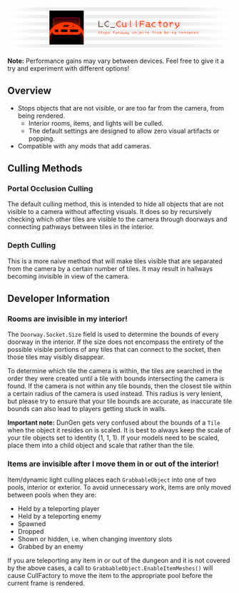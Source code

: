![Banner](https://raw.githubusercontent.com/2394425147/LC_CullFactory/master/CullFactory/Documentation/banner.png)

**Note:** Performance gains may vary between devices. Feel free to give it a try and experiment with different options!

## Overview

- Stops objects that are not visible, or are too far from the camera, from being rendered.
    - Interior rooms, items, and lights will be culled.
    - The default settings are designed to allow zero visual artifacts or popping.
- Compatible with any mods that add cameras.

## Culling Methods

### Portal Occlusion Culling

The default culling method, this is intended to hide all objects that are not visible to a camera without affecting visuals. It does so by recursively checking which other tiles are visible to the camera through doorways and connecting pathways between tiles in the interior.

### Depth Culling

This is a more naive method that will make tiles visible that are separated from the camera by a certain number of tiles. It may result in hallways becoming invisible in view of the camera.

## Developer Information

### Rooms are invisible in my interior!

The `Doorway.Socket.Size` field is used to determine the bounds of every doorway in the interior. If the size does not encompass the entirety of the possible visible portions of any tiles that can connect to the socket, then those tiles may visibly disappear.

To determine which tile the camera is within, the tiles are searched in the order they were created until a tile with bounds intersecting the camera is found. If the camera is not within any tile bounds, then the closest tile within a certain radius of the camera is used instead. This radius is very lenient, but please try to ensure that your tile bounds are accurate, as inaccurate tile bounds can also lead to players getting stuck in walls.

**Important note:** DunGen gets very confused about the bounds of a `Tile` when the object it resides on is scaled. It is best to always keep the scale of your tile objects set to identity (1, 1, 1). If your models need to be scaled, place them into a child object and scale that rather than the tile.

### Items are invisible after I move them in or out of the interior!

Item/dynamic light culling places each `GrabbableObject` into one of two pools, interior or exterior. To avoid unnecessary work, items are only moved between pools when they are:

- Held by a teleporting player
- Held by a teleporting enemy
- Spawned
- Dropped
- Shown or hidden, i.e. when changing inventory slots
- Grabbed by an enemy

If you are teleporting any item in or out of the dungeon and it is not covered by the above cases, a call to `GrabbableObject.EnableItemMeshes()` will cause CullFactory to move the item to the appropriate pool before the current frame is rendered.
